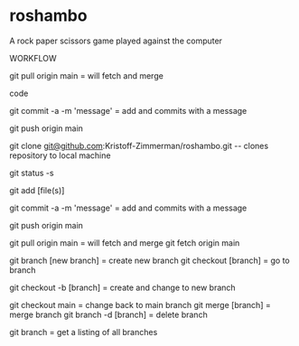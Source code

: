 # roshambo
A rock paper scissors game played against the computer


WORKFLOW

git pull origin main = will fetch and merge

code

git commit -a -m 'message' = add and commits with a message

git push origin main

git clone git@github.com:Kristoff-Zimmerman/roshambo.git -- clones repository to local machine

git status -s

git add [file(s)]

git commit -a -m 'message' = add and commits with a message

git push origin main

git pull origin main = will fetch and merge git fetch origin main

git branch [new branch] = create new branch git checkout [branch] = go to branch

git checkout -b [branch] = create and change to new branch

git checkout main = change back to main branch git merge [branch] = merge branch git branch -d [branch] = delete branch

git branch = get a listing of all branches
